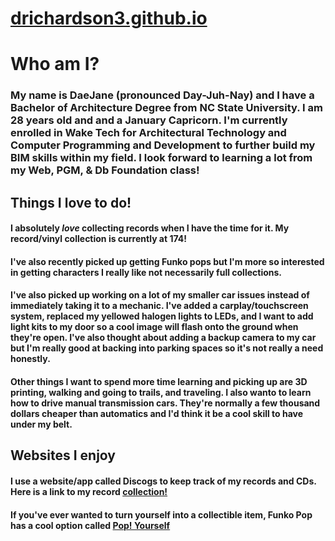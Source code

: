 # [drichardson3.github.io](https://github.com/drichardson03/drichardson3.github.io)

# Who am I?
### My name is DaeJane (pronounced Day-Juh-Nay) and I have a Bachelor of Architecture Degree from NC State University. I am 28 years old and and a January Capricorn. I'm currently enrolled in Wake Tech for Architectural Technology and Computer Programming and Development to further build my BIM skills within my field. I look forward to learning a lot from my Web, PGM, & Db Foundation class!

## Things I love to do!
#### I absolutely _love_ collecting records when I have the time for it. My record/vinyl collection is currently at 174!
#### I've also recently picked up getting Funko pops but I'm more so interested in getting characters I really like not necessarily full collections.
#### I've also picked up working on a lot of my smaller car issues instead of immediately taking it to a mechanic. I've added a carplay/touchscreen system, replaced my yellowed halogen lights to LEDs, and I want to add light kits to my door so a cool image will flash onto the ground when they're open. I've also thought about adding a backup camera to my car but I'm really good at backing into parking spaces so it's not really a need honestly.
#### Other things I want to spend more time learning and picking up are 3D printing, walking and going to trails, and traveling. I also wanto to learn how to drive manual transmission cars. They're normally a few thousand dollars cheaper than automatics and I'd think it be a cool skill to have under my belt.

## Websites I enjoy
#### I use a website/app called Discogs to keep track of my records and CDs. Here is a link to my record [collection!](https://discogs.page.link/izAc)
#### If you've ever wanted to turn yourself into a collectible item, Funko Pop has a cool option called [**Pop! Yourself**](https://funko.com/pop-yourself.html)
